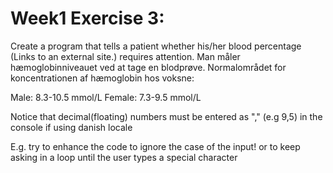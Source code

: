 # Week1 Exercise 3:
Create a program that tells a patient whether his/her
blood percentage (Links to an external site.) requires attention.
Man måler hæmoglobinniveauet ved at tage en blodprøve.
Normalområdet for koncentrationen af hæmoglobin hos voksne:

Male: 8.3-10.5 mmol/L
Female: 7.3-9.5 mmol/L

Notice that decimal(floating) numbers must be entered as "," (e.g 9,5)
in the console if using danish locale

E.g. try to enhance the code to ignore the case of the input!
or to keep asking in a loop until the user types a special character
